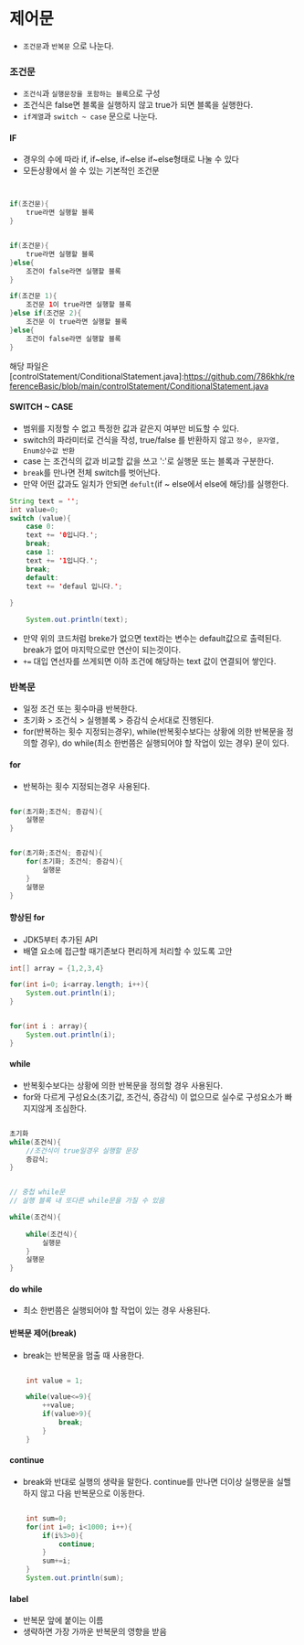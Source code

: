 # 제어문

- `조건문`과 `반복문` 으로 나눈다.


### 조건문 

- `조건식`과 `실행문장을 포함하는 블록`으로 구성
- 조건식은 false면  블록을 실행하지 않고 true가 되면 블록을 실행한다.
- `if계열`과 `switch ~ case` 문으로 나눈다.

#### IF 

- 경우의 수에 따라 if, if~else, if~else if~else형태로 나눌 수 있다
- 모든상황에서 쓸 수 있는 기본적인 조건문

```java


if(조건문){
    true라면 실행할 블록
}


if(조건문){
    true라면 실행할 블록
}else{
    조건이 false라면 실행할 블록
}

if(조건문 1){
    조건문 1이 true라면 실행할 블록
}else if(조건문 2){
    조건문 이 true라면 실행할 블록
}else{
    조건이 false라면 실행할 블록
}

```

해당 파일은 
[controlStatement/ConditionalStatement.java]:https://github.com/786khk/referenceBasic/blob/main/controlStatement/ConditionalStatement.java 

#### SWITCH ~ CASE
- 범위를 지정할 수 없고 특정한 값과 같은지 여부만 비됴할 수 있다.
- switch의 파라미터로 건식을 작성, true/false 를 반환하지 않고 `정수, 문자열, Enum상수값 반환`
- case 는 조건식의 값과 비교할 값을 쓰고 ':'로 실행문 또는 블록과 구분한다.
- `break`를 만나면 전체 switch를 벗어난다.
- 만약 어떤 값과도 일치가 안되면 `defult`(if ~ else에서 else에 해당)를 실행한다. 

```java
String text = '';
int value=0;
switch (value){
    case 0: 
    text += '0입니다.';
    break;
    case 1:
    text += '1입니다.';
    break;
    default:
    text += 'defaul 입니다.';
    
}

    System.out.println(text);

```

- 만약 위의 코드처럼 breke가 없으면 text라는 변수는 default값으로 출력된다. break가 없어 마지막으로만 연산이 되는것이다.
- `+=` 대입 연선자를 쓰게되면 이하 조건에 해당하는 text 값이 연결되어 쌓인다.





### 반복문

- 일정 조건 또는 횟수마큼 반복한다.
- 초기화 > 조건식 > 실행블록 > 증감식 순서대로 진행된다.
- for(반복하는 횟수 지정되는경우), while(반복횟수보다는 상황에 의한 반복문을 정의할 경우), do while(최소 한번쯤은 실행되어야 할 작업이 있는 경우) 문이 있다.

#### for

- 반복하는 횟수 지정되는경우 사용된다.




```java

for(초기화;조건식; 증감식){
    실행문
}


for(초기화;조건식; 증감식){
    for(초기화; 조건식; 증감식){
        실행문
    }
    실행문
}

```

#### 향상된 for


- JDK5부터 추가된 API
- 배열 요소에 접근할 때기존보다 편리하게 처리할 수 있도록 고안

```java
int[] array = {1,2,3,4}

for(int i=0; i<array.length; i++){
    System.out.println(i);
}


for(int i : array){
    System.out.println(i);
}

```

#### while

- 반복횟수보다는 상황에 의한 반복문을 정의할 경우 사용된다.
- for와 다르게 구성요소(초기값, 조건식, 증감식) 이 없으므로 실수로 구성요소가 빠지지않게 조심한다.

```java

초기화
while(조건식){
    //조건식이 true일경우 실행할 문장
    증감식;
}


// 중첩 while문
// 실행 블록 내 또다른 while문을 가질 수 있음

while(조건식){
    
    while(조건식){
        실행문
    }
    실행문
}

```


#### do while

- 최소 한번쯤은 실행되어야 할 작업이 있는 경우 사용된다.

#### 반복문 제어(break)

- break는 반복문을 멈출 때 사용한다.

```java

    int value = 1;

    while(value<=9){
        ++value;
        if(value>9){
            break;
        }
    }

```

#### continue

- break와 반대로 실행의 생략을 말한다. continue를 만나면 더이상 실행문을 실핼하지 않고 다음 반복문으로 이동한다.

```java

    int sum=0;
    for(int i=0; i<1000; i++){
        if(i%3>0){
            continue;
        }
        sum+=i;
    }
    System.out.println(sum);

```


#### label 
- 반복문 앞에 붙이는 이름
- 생략하면 가장 가까운 반복문의 영향을 받음

